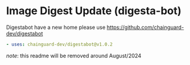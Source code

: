 # Image Digest Update (digesta-bot)

Digestabot have a new home please use https://github.com/chainguard-dev/digestabot

```yaml
- uses: chainguard-dev/digestabot@v1.0.2
```

_note_: this readme will be removed around August/2024
